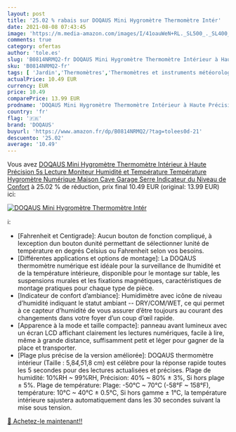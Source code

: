 ```yaml
---
layout: post
title: '25.02 % rabais sur DOQAUS Mini Hygromètre Thermomètre Intér'
date: 2021-08-08 07:43:45
image: 'https://m.media-amazon.com/images/I/41oauWeN+RL._SL500_._SL400_.jpg'
comments: true
category: ofertas
author: 'tole.es'
slug: 'B0814NRMQ2-fr DOQAUS Mini Hygromètre Thermomètre Intérieur à Haute...'
sku: 'B0814NRMQ2-fr'
tags: [ 'Jardin','Thermomètres','Thermomètres et instruments météorologiques','doqaus', ]
actualPrice: 10.49 EUR
currency: EUR
price: 10.49
comparePrice: 13.99 EUR
prodname: 'DOQAUS Mini Hygromètre Thermomètre Intérieur à Haute Précision  5s Lecture Moniteur Humidité et Température  Température Hygromètre Numérique Maison Cave Garage Serre Indicateur du Niveau de Confort'
country: 'fr'
flag: '🇫🇷'
brand: 'DOQAUS'
buyurl: 'https://www.amazon.fr/dp/B0814NRMQ2/?tag=tolees0d-21'
descuento: '25.02'
average: '10.49'
---
```


Vous avez [DOQAUS Mini Hygromètre Thermomètre Intérieur à Haute Précision  5s Lecture Moniteur Humidité et Température  Température Hygromètre Numérique Maison Cave Garage Serre Indicateur du Niveau de Confort](https://www.amazon.fr/dp/B0814NRMQ2/?tag=tolees0d-21)  à  25.02 % de réduction, prix final  10.49 EUR (original: 13.99 EUR) ici:

[![DOQAUS Mini Hygromètre Thermomètre Intér](https://m.media-amazon.com/images/I/41oauWeN+RL._SL500_._SL400_.jpg)](https://www.amazon.fr/dp/B0814NRMQ2/?tag=tolees0d-21)

ℹ️:

- [Fahrenheit et Centigrade]: Aucun bouton de fonction compliqué, à lexception dun bouton dunité permettant de sélectionner lunité de température en degrés Celsius ou Fahrenheit selon vos besoins.
- [Différentes applications et options de montage]: La DOQAUS thermomètre numérique est idéale pour la surveillance de lhumidité et de la température intérieure, disponible pour le montage sur table, les suspensions murales et les fixations magnétiques, caractéristiques de montage pratiques pour chaque type de pièce.
- [Indicateur de confort d’ambiance]: Humidimètre avec icône de niveau d’humidité indiquant le statut ambiant -- DRY/COM/WET, ce qui permet à ce capteur d’humidité de vous assurer d’être toujours au courant des changements dans votre foyer d’un coup d’œil rapide.
- [Apparence à la mode et taille compacte]: panneau avant lumineux avec un écran LCD affichant clairement les lectures numériques, facile à lire, même à grande distance, suffisamment petit et léger pour gagner de la place et transporter.
- [Plage plus précise de la version améliorée]: DOQAUS thermomètre intérieur (Taille : 5,8*4,5*1,8 cm) est célèbre pour la réponse rapide toutes les 5 secondes pour des lectures actualisées et précises. Plage de humidité: 10%RH ~ 99%RH, Précision: 40% ~ 80% ± 3%, Si hors plage ± 5%. Plage de température: Plage: -50°C ~ 70°C (-58°F ~ 158°F), température: 10°C ~ 40°C ± 0.5°C, Si hors gamme ± 1°C, la température intérieure sajustera automatiquement dans les 30 secondes suivant la mise sous tension.

[🛒 Achetez-le maintenant!!](https://www.amazon.fr/dp/B0814NRMQ2/?tag=tolees0d-21)
